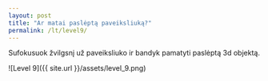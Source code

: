 ```yaml
---
layout: post
title: "Ar matai paslėptą paveiksliuką?"
permalink: /lt/level9/
---
```

Sufokusuok žvilgsnį už paveiksliuko ir bandyk pamatyti paslėptą 3d objektą.

![Level 9]({{ site.url }}/assets/level_9.png)